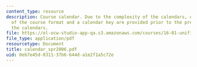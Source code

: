 ```yaml
---
content_type: resource
description: Course calendar. Due to the complexity of the calendars, detailed explanations
  of the course format and a calendar key are provided prior to the presentation of
  the calendars.
file: https://ol-ocw-studio-app-qa.s3.amazonaws.com/courses/16-01-unified-engineering-i-ii-iii-iv-fall-2005-spring-2006/0eb7e45d831137b6644da1e2f1a5c72e_calendar_spr2006.pdf
file_type: application/pdf
resourcetype: Document
title: calendar_spr2006.pdf
uid: 0eb7e45d-8311-37b6-644d-a1e2f1a5c72e
---
```

